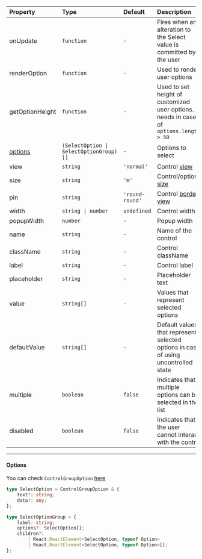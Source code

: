 | Property            | Type                                    | Default         | Description                                                                                                  |
| :------------------ | :-------------------------------------- | :-------------- | :----------------------------------------------------------------------------------------------------------- |
| onUpdate            | `function`                              | `-`             | Fires when an alteration to the Select value is committed by the user                                        |
| renderOption        | `function`                              | `-`             | Used to render user options                                                                                  |
| getOptionHeight     | `function`                              | `-`             | Used to set height of customized user options. It needs in case of `options.length > 50`                     |
| [options](#options) | `(SelectOption \| SelectOptionGroup)[]` | `-`             | Options to select                                                                                            |
| view                | `string`                                | `'normal'`      | Control [view](https://github.com/yandex-cloud/uikit/blob/main/src/components/TextInput/types.ts#L4)         |
| size                | `string`                                | `'m'`           | Control/options [size](https://github.com/yandex-cloud/uikit/blob/main/src/components/TextInput/types.ts#L6) |
| pin                 | `string`                                | `'round-round'` | Control [border view](https://github.com/yandex-cloud/uikit/blob/main/src/components/TextInput/types.ts#L8)  |
| width               | `string \| number`                      | `undefined`     | Control width                                                                                                |
| popupWidth          | `number`                                | `-`             | Popup width                                                                                                  |
| name                | `string`                                | `-`             | Name of the control                                                                                          |
| className           | `string`                                | `-`             | Control className                                                                                            |
| label               | `string`                                | `-`             | Control label                                                                                                |
| placeholder         | `string`                                | `-`             | Placeholder text                                                                                             |
| value               | `string[]`                              | `-`             | Values that represent selected options                                                                       |
| defaultValue        | `string[]`                              | `-`             | Default values that represent selected options in case of using uncontrolled state                           |
| multiple            | `boolean`                               | `false`         | Indicates that multiple options can be selected in the list                                                  |
| disabled            | `boolean`                               | `false`         | Indicates that the user cannot interact with the control                                                     |

---

#### Options

You can check `ControlGroupOption` [here](https://github.com/yandex-cloud/uikit/blob/main/src/components/types.ts#L29)

```typescript
type SelectOption = ControlGroupOption & {
    text?: string;
    data?: any;
};

type SelectOptionGroup = {
    label: string;
    options?: SelectOption[];
    children?:
        | React.ReactElement<SelectOption, typeof Option>
        | React.ReactElement<SelectOption, typeof Option>[];
};
```

